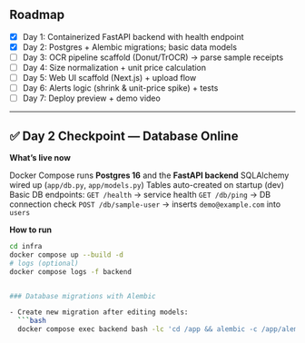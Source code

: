 ## Roadmap
- [x] Day 1: Containerized FastAPI backend with health endpoint
- [x] Day 2: Postgres + Alembic migrations; basic data models
- [ ] Day 3: OCR pipeline scaffold (Donut/TrOCR) → parse sample receipts
- [ ] Day 4: Size normalization + unit price calculation
- [ ] Day 5: Web UI scaffold (Next.js) + upload flow
- [ ] Day 6: Alerts logic (shrink & unit-price spike) + tests
- [ ] Day 7: Deploy preview + demo video
---

## ✅ Day 2 Checkpoint — Database Online
**What’s live now**

Docker Compose runs **Postgres 16** and the **FastAPI backend**
SQLAlchemy wired up (`app/db.py`, `app/models.py`)
Tables auto-created on startup (dev)
Basic DB endpoints:
`GET /health` → service health
`GET /db/ping` → DB connection check
`POST /db/sample-user` → inserts `demo@example.com` into `users`

**How to run**
```bash
cd infra
docker compose up --build -d
# logs (optional)
docker compose logs -f backend


### Database migrations with Alembic

- Create new migration after editing models:
  ```bash
  docker compose exec backend bash -lc 'cd /app && alembic -c /app/alembic.ini revision --autogenerate -m "describe change"'
